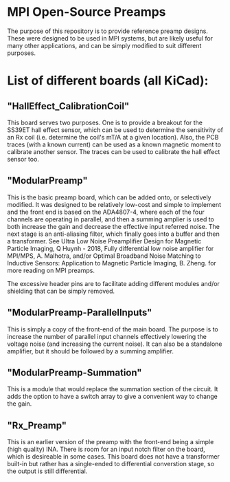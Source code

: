 # MPI Open-Source Preamps

The purpose of this repository is to provide reference preamp designs. These were designed to be used in MPI systems, but are likely useful for many other applications, and can be simply modified to suit different purposes. 

# List of different boards (all KiCad):
## "HallEffect_CalibrationCoil"
This board serves two purposes. One is to provide a breakout for the SS39ET hall effect sensor, which can be used to determine the sensitivity of an Rx coil (i.e. determine the coil's mT/A at a given location). Also, the PCB traces (with a known current) can be used as a known magnetic moment to calibrate another sensor. The traces can be used to calibrate the hall effect sensor too.

## "ModularPreamp"
This is the basic preamp board, which can be added onto, or selectively modified. It was designed to be relatively low-cost and simple to implement and the front end is based on the ADA4807-4, where each of the four channels are operating in parallel, and then a summing amplier is used to both increase the gain and decrease the effective input referred noise. The next stage is an anti-aliasing filter, which finally goes into a buffer and then a transformer. See Ultra Low Noise Preamplifier Design for Magnetic Particle Imaging, Q Huynh - 2018, Fully differential low noise amplifier for MPI/MPS, A. Malhotra, and/or Optimal Broadband Noise Matching to Inductive Sensors: Application to Magnetic Particle Imaging, B. Zheng. for more reading on MPI preamps. 

The excessive header pins are to facilitate adding different modules and/or shielding that can be simply removed.

## "ModularPreamp-ParallelInputs"
This is simply a copy of the front-end of the main board. The purpose is to increase the number of parallel input channels effectively lowering the voltage noise (and increasing the current noise). It can also be a standalone amplifier, but it should be followed by a summing amplifier.

## "ModularPreamp-Summation"
This is a module that would replace the summation section of the circuit. It adds the option to have a switch array to give a convenient way to change the gain. 

## "Rx_Preamp"
This is an earlier version of the preamp with the front-end being a simple (high quality) INA. There is room for an input notch filter on the board, which is desireable in some cases.  This board does not have a transformer built-in but rather has a single-ended to differential converstion stage, so the output is still differential. 
